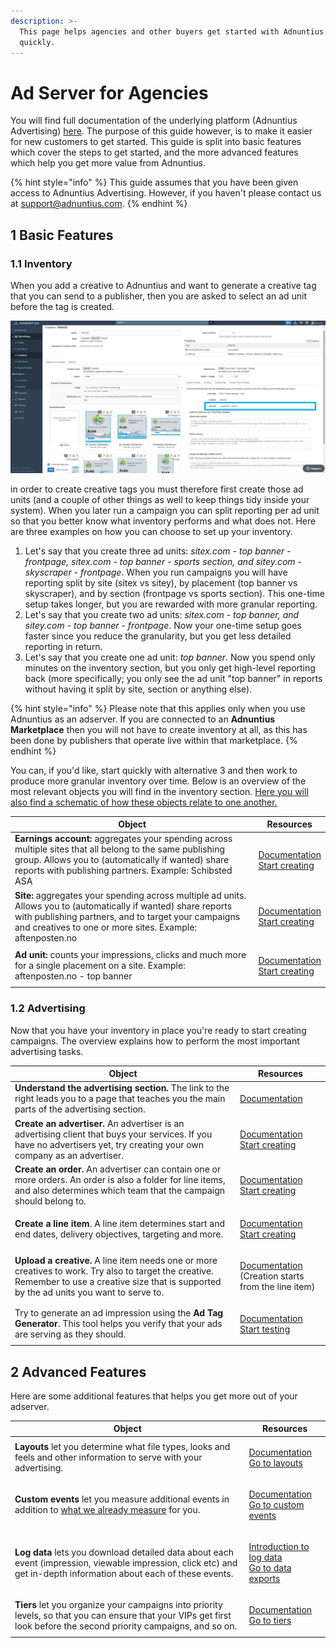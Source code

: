 ```yaml
---
description: >-
  This page helps agencies and other buyers get started with Adnuntius Ad Server
  quickly.
---
```


# Ad Server for Agencies

You will find full documentation of the underlying platform (Adnuntius Advertising) [here](../../adnuntius-advertising/admin-ui/). The purpose of this guide however, is to make it easier for new customers to get started. This guide is split into basic features which cover the steps to get started, and the more advanced features which help you get more value from Adnuntius.

{% hint style="info" %}
This guide assumes that you have been given access to Adnuntius Advertising. However, if you haven't please contact us at [support@adnuntius.com](mailto:support@adnuntius.com).
{% endhint %}

## 1 Basic Features

### 1.1 Inventory

When you add a creative to Adnuntius and want to generate a creative tag that you can send to a publisher, then you are asked to select an ad unit before the tag is created.

![When creating creative tags you are asked to select an ad unit first.](<../../.gitbook/assets/202206 Creative Tag Agencies.png>)

in order to create creative tags you must therefore first create those ad units (and a couple of other things as well to keep things tidy inside your system). When you later run a campaign you can split reporting per ad unit so that you better know what inventory performs and what does not. Here are three examples on how you can choose to set up your inventory.&#x20;

1. Let's say that you create three ad units: _sitex.com - top banner - frontpage, sitex.com - top banner - sports section, and sitey.com - skyscraper - frontpage_. When you run campaigns you will have reporting split by site (sitex vs sitey), by placement (top banner vs skyscraper), and by section (frontpage vs sports section). This one-time setup takes longer, but you are rewarded with more granular reporting.
2. Let's say that you create two ad units: _sitex.com - top banner, and sitey.com - top banner - frontpage_. Now your one-time setup goes faster since you reduce the granularity, but you get less detailed reporting in return.&#x20;
3. Let's say that you create one ad unit: _top banner_. Now you spend only minutes on the inventory section, but you only get high-level reporting back (more specifically; you only see the ad unit "top banner" in reports without having it split by site, section or anything else).

{% hint style="info" %}
Please note that this applies only when you use Adnuntius as an adserver. If you are connected to an **Adnuntius** **Marketplace** then you will not have to create inventory at all, as this has been done by publishers that operate live within that marketplace.
{% endhint %}

You can, if you'd like, start quickly with alternative 3 and then work to produce more granular inventory over time. Below is an overview of the most relevant objects you will find in the inventory section. [Here you will also find a schematic of how these objects relate to one another. ](../../adnuntius-advertising/admin-ui/inventory/)

| Object                                                                                                                                                                                                                                | Resources                                                                                                                                                                            |
| ------------------------------------------------------------------------------------------------------------------------------------------------------------------------------------------------------------------------------------- | ------------------------------------------------------------------------------------------------------------------------------------------------------------------------------------ |
| **Earnings account:** aggregates your spending across multiple sites that all belong to the same publishing group. Allows you to (automatically if wanted) share reports with publishing partners. Example: Schibsted ASA             | <p><a href="../../adnuntius-advertising/admin-ui/inventory/earnings-accounts.md">Documentation</a><br><a href="https://admin.adnuntius.com/earnings-accounts">Start creating</a></p> |
| **Site:** aggregates your spending across multiple ad units. Allows you to (automatically if wanted) share reports with publishing partners, and to target your campaigns and creatives to one or more sites. Example: aftenposten.no | <p><a href="../../adnuntius-advertising/admin-ui/inventory/sites.md">Documentation</a><br><a href="https://admin.adnuntius.com/sites">Start creating</a></p>                         |
| **Ad unit:** counts your impressions, clicks and much more for a single placement on a site. Example: aftenposten.no - top banner                                                                                                     | <p><a href="../../adnuntius-advertising/admin-ui/inventory/adunits-1.md">Documentation</a><br><a href="https://admin.adnuntius.com/ad-units">Start creating</a></p>                  |

### 1.2 Advertising

Now that you have your inventory in place you're ready to start creating campaigns. The overview explains how to perform the most important advertising tasks.

| Object                                                                                                                                                                                           | Resources                                                                                                                                                                  |
| ------------------------------------------------------------------------------------------------------------------------------------------------------------------------------------------------ | -------------------------------------------------------------------------------------------------------------------------------------------------------------------------- |
| **Understand the advertising section.** The link to the right leads you to a page that teaches you the main parts of the advertising section.                                                    | [Documentation](../../adnuntius-advertising/admin-ui/advertising/)                                                                                                         |
| **Create an advertiser.** An advertiser is an advertising client that buys your services. If you have no advertisers yet, try creating your own company as an advertiser.                        | <p><a href="../../adnuntius-advertising/admin-ui/advertising/advertisers.md">Documentation</a><br><a href="https://admin.adnuntius.com/advertisers">Start creating</a></p> |
| **Create an order.** An advertiser can contain one or more orders. An order is also a folder for line items, and also determines which team that the campaign should belong to.                  | <p><a href="../../adnuntius-advertising/admin-ui/advertising/orders.md">Documentation</a><br><a href="https://admin.adnuntius.com/orders">Start creating</a></p>           |
| **Create a line item**. A line item determines start and end dates, delivery objectives, targeting and more.                                                                                     | <p><a href="../../adnuntius-advertising/admin-ui/advertising/line-items.md">Documentation</a><br><a href="https://admin.adnuntius.com/line-items">Start creating</a></p>   |
| **Upload a creative.** A line item needs one or more creatives to work. Try also to target the creative. Remember to use a creative size that is supported by the ad units you want to serve to. | <p><a href="../../adnuntius-advertising/admin-ui/advertising/creatives.md">Documentation</a><br>(Creation starts from the line item)</p>                                   |
| Try to generate an ad impression using the **Ad Tag Generator**. This tool helps you verify that your ads are serving as they should.                                                            | <p><a href="../../adnuntius-advertising/admin-ui/inventory/ad-tag-generator.md">Documentation</a><br><a href="https://admin.adnuntius.com/ad-tag">Start testing</a></p>    |

## 2 Advanced Features

Here are some additional features that helps you get more out of your adserver.

| Object                                                                                                                                                                                                                                                                        | Resources                                                                                                                                                                                 |
| ----------------------------------------------------------------------------------------------------------------------------------------------------------------------------------------------------------------------------------------------------------------------------- | ----------------------------------------------------------------------------------------------------------------------------------------------------------------------------------------- |
| **Layouts** let you determine what file types, looks and feels and other information to serve with your advertising.                                                                                                                                                          | <p><a href="../../adnuntius-advertising/admin-ui/admin/layouts.md">Documentation</a><br><a href="https://admin.adnuntius.com/admin/layouts">Go to layouts</a></p>                         |
| **Custom events** let you measure additional events in addition to [what we already measure](https://app.gitbook.com/o/-LHmwQq\_PV3y8JslF7nb/s/-LHmwQqapxqiNrAwTABM/\~/revisions/69zJ9p3VAYmjrmqOZ5G2/adnuntius-advertising/admin-ui/reports/the-statistics-defined) for you. | <p><a href="../../adnuntius-advertising/admin-ui/admin/custom-events.md">Documentation</a><br><a href="https://admin.adnuntius.com/admin/custom-events">Go to custom events</a></p>       |
| **Log data** lets you download detailed data about each event (impression, viewable impression, click etc) and get in-depth information about each of these events.                                                                                                           | <p><a href="https://adnuntius.com/blog/adnuntius-brings-the-big-data">Introduction to log data</a><br><a href="https://admin.adnuntius.com/admin/data-exports">Go to data exports</a></p> |
| **Tiers** let you organize your campaigns into priority levels, so that you can ensure that your VIPs get first look before the second priority campaigns, and so on.                                                                                                         | <p><a href="../../adnuntius-advertising/admin-ui/admin/tiers.md">Documentation</a><br><a href="https://docs.adnuntius.com/adnuntius-advertising/admin-ui/admin/tiers">Go to tiers</a></p> |
